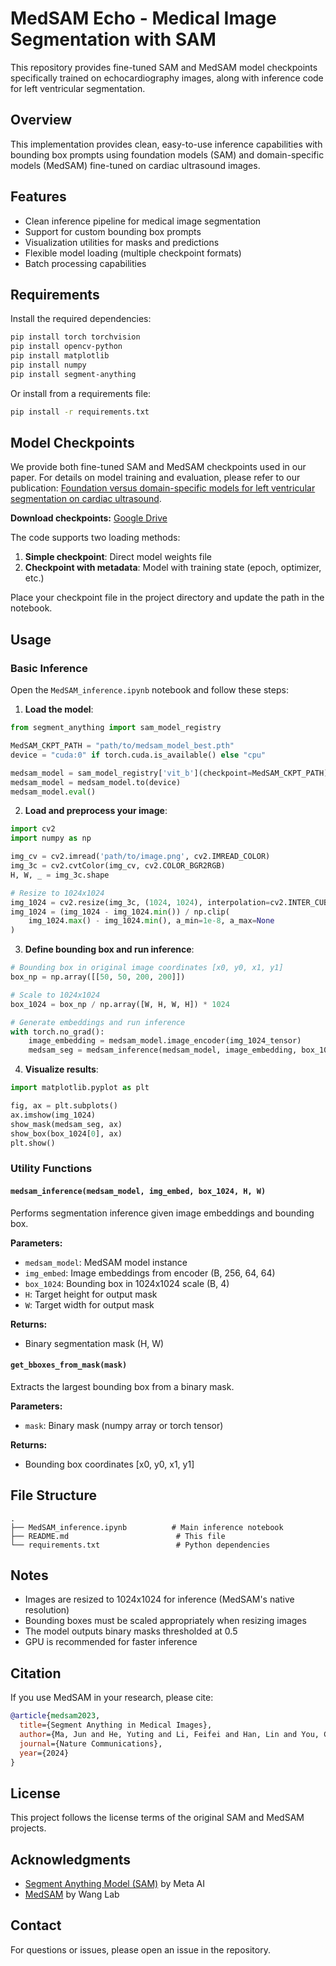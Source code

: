 # MedSAM Echo - Medical Image Segmentation with SAM

This repository provides fine-tuned SAM and MedSAM model checkpoints specifically trained on echocardiography images, along with inference code for left ventricular segmentation.

## Overview

This implementation provides clean, easy-to-use inference capabilities with bounding box prompts using foundation models (SAM) and domain-specific models (MedSAM) fine-tuned on cardiac ultrasound images.

## Features

- Clean inference pipeline for medical image segmentation
- Support for custom bounding box prompts
- Visualization utilities for masks and predictions
- Flexible model loading (multiple checkpoint formats)
- Batch processing capabilities

## Requirements

Install the required dependencies:

```bash
pip install torch torchvision
pip install opencv-python
pip install matplotlib
pip install numpy
pip install segment-anything
```

Or install from a requirements file:

```bash
pip install -r requirements.txt
```

## Model Checkpoints

We provide both fine-tuned SAM and MedSAM checkpoints used in our paper. For details on model training and evaluation, please refer to our publication: [Foundation versus domain-specific models for left ventricular segmentation on cardiac ultrasound](https://www.nature.com/articles/s41746-025-01730-y).

**Download checkpoints:** [Google Drive](https://drive.google.com/drive/folders/1c2uYJnKpvTALuJ2i6nPBbWBU2aDwMhi1?usp=sharing)

The code supports two loading methods:

1. **Simple checkpoint**: Direct model weights file
2. **Checkpoint with metadata**: Model with training state (epoch, optimizer, etc.)

Place your checkpoint file in the project directory and update the path in the notebook.

## Usage

### Basic Inference

Open the `MedSAM_inference.ipynb` notebook and follow these steps:

1. **Load the model**:
```python
from segment_anything import sam_model_registry

MedSAM_CKPT_PATH = "path/to/medsam_model_best.pth"
device = "cuda:0" if torch.cuda.is_available() else "cpu"

medsam_model = sam_model_registry['vit_b'](checkpoint=MedSAM_CKPT_PATH)
medsam_model = medsam_model.to(device)
medsam_model.eval()
```

2. **Load and preprocess your image**:
```python
import cv2
import numpy as np

img_cv = cv2.imread('path/to/image.png', cv2.IMREAD_COLOR)
img_3c = cv2.cvtColor(img_cv, cv2.COLOR_BGR2RGB)
H, W, _ = img_3c.shape

# Resize to 1024x1024
img_1024 = cv2.resize(img_3c, (1024, 1024), interpolation=cv2.INTER_CUBIC)
img_1024 = (img_1024 - img_1024.min()) / np.clip(
    img_1024.max() - img_1024.min(), a_min=1e-8, a_max=None
)
```

3. **Define bounding box and run inference**:
```python
# Bounding box in original image coordinates [x0, y0, x1, y1]
box_np = np.array([[50, 50, 200, 200]])

# Scale to 1024x1024
box_1024 = box_np / np.array([W, H, W, H]) * 1024

# Generate embeddings and run inference
with torch.no_grad():
    image_embedding = medsam_model.image_encoder(img_1024_tensor)
    medsam_seg = medsam_inference(medsam_model, image_embedding, box_1024, 1024, 1024)
```

4. **Visualize results**:
```python
import matplotlib.pyplot as plt

fig, ax = plt.subplots()
ax.imshow(img_1024)
show_mask(medsam_seg, ax)
show_box(box_1024[0], ax)
plt.show()
```

### Utility Functions

#### `medsam_inference(medsam_model, img_embed, box_1024, H, W)`
Performs segmentation inference given image embeddings and bounding box.

**Parameters:**
- `medsam_model`: MedSAM model instance
- `img_embed`: Image embeddings from encoder (B, 256, 64, 64)
- `box_1024`: Bounding box in 1024x1024 scale (B, 4)
- `H`: Target height for output mask
- `W`: Target width for output mask

**Returns:**
- Binary segmentation mask (H, W)

#### `get_bboxes_from_mask(mask)`
Extracts the largest bounding box from a binary mask.

**Parameters:**
- `mask`: Binary mask (numpy array or torch tensor)

**Returns:**
- Bounding box coordinates [x0, y0, x1, y1]

## File Structure

```
.
├── MedSAM_inference.ipynb          # Main inference notebook
├── README.md                        # This file
└── requirements.txt                 # Python dependencies
```

## Notes

- Images are resized to 1024x1024 for inference (MedSAM's native resolution)
- Bounding boxes must be scaled appropriately when resizing images
- The model outputs binary masks thresholded at 0.5
- GPU is recommended for faster inference

## Citation

If you use MedSAM in your research, please cite:

```bibtex
@article{medsam2023,
  title={Segment Anything in Medical Images},
  author={Ma, Jun and He, Yuting and Li, Feifei and Han, Lin and You, Chenyu and Wang, Bo},
  journal={Nature Communications},
  year={2024}
}
```

## License

This project follows the license terms of the original SAM and MedSAM projects.

## Acknowledgments

- [Segment Anything Model (SAM)](https://github.com/facebookresearch/segment-anything) by Meta AI
- [MedSAM](https://github.com/bowang-lab/MedSAM) by Wang Lab

## Contact

For questions or issues, please open an issue in the repository.
